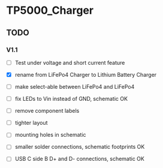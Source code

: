 # TP5000_Charger

## TODO

### V1.1

* [ ] Test under voltage and short current feature

* [x] rename from LiFePo4 Charger to Lithium Battery Charger
* [ ] make select-able between LiFePo4 and LiFePo4
* [ ] fix LEDs to Vin instead of GND, schematic OK
* [ ] remove component labels
* [ ] tighter layout
* [ ] mounting holes in schematic
* [ ] smaller solder connections, schematic footprints OK
* [ ] USB C side B D+ and D- connections, schematic OK
